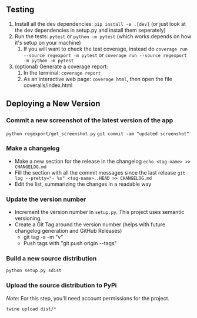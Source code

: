 
## Testing

  1. Install all the dev dependencies: `pip install -e .[dev]` (or just look at the dev dependencies in setup.py and install them seperately)
  2. Run the tests:  `pytest`  or `python -m pytest`  (which works depends on how it's setup on your machine)
     1. If you will want to check the test coverage, instead do `coverage run --source regexport -m pytest` or `coverage run --source regexport -m python -m pytest`
  3. (optional) Generate a coverage report:
     1. In the terminal: `coverage report`
     2. As an interactive web page: `coverage html`, then open the file coveralls/index.html 

## Deploying a New Version

### Commit a new screenshot of the latest version of the app

`python regexport/get_screenshot.py`
`git commit -am "updated screenshot"`

### Make a changelog

  - Make a new section for the release in the changelog `echo <tag-name> >> CHANGELOG.md`
  - Fill the section with all the commit messages since the last release `git log --pretty="- %s" <tag-name>..HEAD >> CHANGELOG.md`
  - Edit the list, summarizing the changes in a readable way

### Update the version number

  - Increment the version number in `setup.py`.  This project uses semantic versioning.
  - Create a Git Tag around the version number (helps with future changelog generation and GitHub Releases)
    - git tag -a <version number> -m "v<version number>"
    - Push tags with "git push origin --tags"

### Build a new source distribution
```
python setup.py sdist
```

### Upload the source distribution to PyPi

*Note*: For this step, you'll need account permissions for the project.

```
twine upload dist/*
```
